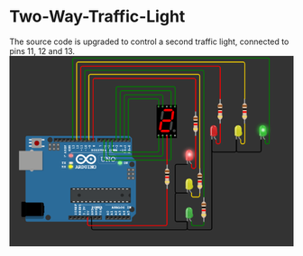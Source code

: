 # Two-Way-Traffic-Light
The source code is upgraded to control a second traffic light, connected to pins 11, 12 and 13.
![alt text](output/image.png)